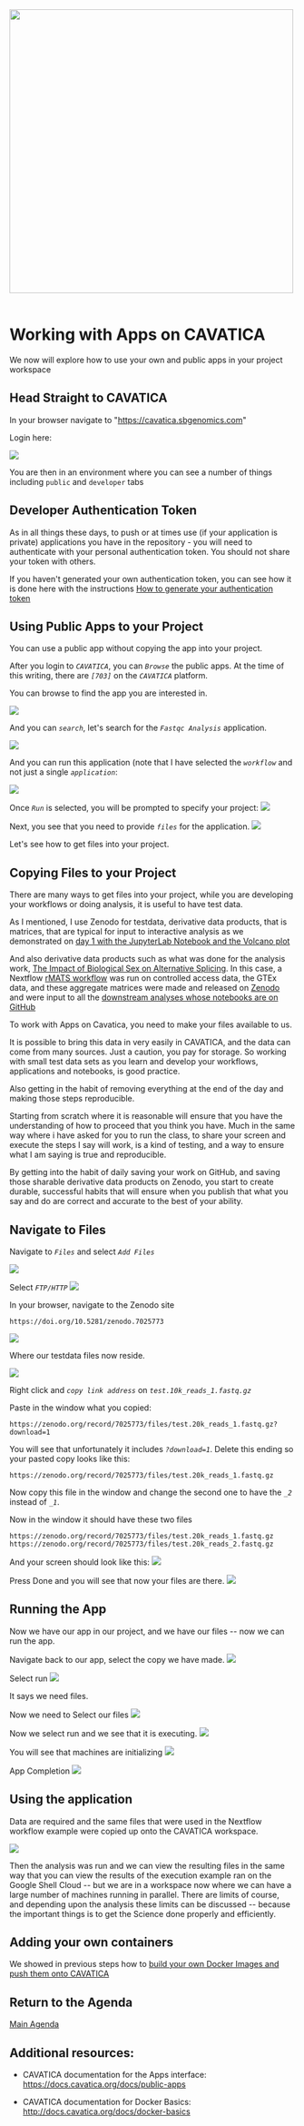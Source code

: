 
<br/><br/>
<img src="https://github.com/NIH-NICHD/Kids-First-Elements-of-Style-Workflow-Creation-Maintenance/blob/main/assets/CAVATICALogo.png"  width="500" >
<br/><br/>

# Working with Apps on CAVATICA

We now will explore how to use your own and public apps in your project workspace

## Head Straight to CAVATICA

In your browser navigate to "https://cavatica.sbgenomics.com"

Login here:

<p>
<img src="https://github.com/NIH-NICHD/Kids-First-Elements-of-Style-Workflow-Creation-Maintenance/blob/main/assets/CAVATICAERACommonsLoginGen3Authorize.gif">
</p>

You are then in an environment where you can see a number of things including `public` and `developer` tabs


## Developer Authentication Token

As in all things these days, to push or at times use (if your application is private) applications you have in the repository - you will need to authenticate with your personal authentication token.  You should not share your token with others.

If you haven't generated your own authentication token, you can see how it is done here with the instructions [How to generate your authentication token](https://github.com/NIH-NICHD/Kids-First-Elements-of-Style-Workflow-Creation-Maintenance/blob/main/classes/Building-A-Nextflow-Script/README.md#login-to-cavatica-and-generate-authentication-token)

## Using Public Apps to your Project

You can use a public app without copying the app into your project.

After you login to *`CAVATICA`*, you can *`Browse`* the public apps.  At the time of this writing, there are *`[703]`* on the *`CAVATICA`* platform.

You can browse to find the app you are interested in.

<img src="https://github.com/NIH-NICHD/Kids-First-Elements-of-Style-Workflow-Creation-Maintenance/blob/main/assets/CAVATICABrowsePublicApps.png">

And you can *`search`*, let's search for the *`Fastqc Analysis`* application.

<img src="https://github.com/NIH-NICHD/Kids-First-Elements-of-Style-Workflow-Creation-Maintenance/blob/main/assets/CAVATICASearchPublicApps.png">

And you can run this application (note that I have selected the *`workflow`* and not just a single *`application`*:

<img src="https://github.com/NIH-NICHD/Kids-First-Elements-of-Style-Workflow-Creation-Maintenance/blob/main/assets/CAVATICARunPublicApps.png">

Once *`Run`* is selected, you will be prompted to specify your project:
<img src="https://github.com/NIH-NICHD/Kids-First-Elements-of-Style-Workflow-Creation-Maintenance/blob/main/assets/CAVATICARunPublicAppSelectProject.png">

Next, you see that you need to provide *`files`* for the application.
<img src="https://github.com/NIH-NICHD/Kids-First-Elements-of-Style-Workflow-Creation-Maintenance/blob/main/assets/CAVATICARunPublicAppSelectFiles.png">

Let's see how to get files into your project.

## Copying Files to your Project

There are many ways to get files into your project, while you are developing your workflows or doing analysis, it is useful to have test data.

As I mentioned, I use Zenodo for testdata, derivative data products, that is matrices, that are typical for input to interactive analysis as we demonstrated on [day 1 with the JupyterLab Notebook and the Volcano plot](https://github.com/NIH-NICHD/Kids-First-Elements-of-Style-Workflow-Creation-Maintenance/blob/main/classes/Running-a-JupyterLab-Notebook/README.md#open-the-reading-data-and-plotting-in-ripynb)

And also derivative data products such as what was done for the analysis work, [The Impact of Biological Sex on Alternative Splicing](chrome-extension://efaidnbmnnnibpcajpcglclefindmkaj/https://www.biorxiv.org/content/10.1101/490904v2.full.pdf).  In this case, a Nextflow [rMATS workflow](https://github.com/lifebit-ai/rmats-nf/#rmats-nf) was run on controlled access data, the GTEx data, and these aggregate matrices were made and released on [Zenodo](https://zenodo.org/record/5524975#.YwjTSexKja4) and were input to all the [downstream analyses whose notebooks are on GitHub](https://github.com/TheJacksonLaboratory/sbas#the-impact-of-sex-on-alternative-splicing)

To work with Apps on Cavatica, you need to make your files available to us.

It is possible to bring this data in very easily in CAVATICA, and the data can come from many sources.   Just a caution, you pay for storage.  So working with small test data sets as you learn and develop your workflows, applications and notebooks, is good practice.

Also getting in the habit of removing everything at the end of the day and making those steps reproducible.

Starting from scratch where it is reasonable will ensure that you have the understanding of how to proceed that you think you have.  Much in the same way where i have asked for you to run the class, to share your screen and execute the steps I say will work, is a kind of testing, and a way to ensure what I am saying is true and reproducible.

By getting into the habit of daily saving your work on GitHub, and saving those sharable derivative data products on Zenodo, you start to create durable, successful habits that will ensure when you publish that what you say and do are correct and accurate to the best of your ability.

## Navigate to Files

Navigate to *`Files`* and select *`Add Files`*

<img src="https://github.com/NIH-NICHD/Kids-First-Elements-of-Style-Workflow-Creation-Maintenance/blob/main/assets/CAVATICAAddFiles">

Select *`FTP/HTTP`*
<img src="https://github.com/NIH-NICHD/Kids-First-Elements-of-Style-Workflow-Creation-Maintenance/blob/main/assets/CAVATICAAddFilesHttpFtp">

In your browser, navigate to the Zenodo site
```
https://doi.org/10.5281/zenodo.7025773
```
<img src="https://github.com/NIH-NICHD/Kids-First-Elements-of-Style-Workflow-Creation-Maintenance/blob/main/assets/ZenodoDryBenchSkillsSite.png">

Where our testdata files now reside.

<img src="https://github.com/NIH-NICHD/Kids-First-Elements-of-Style-Workflow-Creation-Maintenance/blob/main/assets/ZenodoDryBenchSkillsTestData.png">

Right click and *`copy link address`* on *`test.10k_reads_1.fastq.gz`*

Paste in the window what you copied:

```
https://zenodo.org/record/7025773/files/test.20k_reads_1.fastq.gz?download=1
```

You will see that unfortunately it includes *`?download=1`*.   Delete this ending so your pasted copy looks like this:

```
https://zenodo.org/record/7025773/files/test.20k_reads_1.fastq.gz
```

Now copy this file in the window and change the second one to have the *`_2`* instead of *`_1`*.

Now in the window it should have these two files
```
https://zenodo.org/record/7025773/files/test.20k_reads_1.fastq.gz
https://zenodo.org/record/7025773/files/test.20k_reads_2.fastq.gz
```

And your screen should look like this:
<img src="https://github.com/NIH-NICHD/Kids-First-Elements-of-Style-Workflow-Creation-Maintenance/blob/main/assets/CAVATICAAddFilesTestdataReads1_2.png">

Press Done and you will see that now your files are there.
<img src="https://github.com/NIH-NICHD/Kids-First-Elements-of-Style-Workflow-Creation-Maintenance/blob/main/assets/CAVATICAAddFilesSuccess.png">

## Running the App

Now we have our app in our project, and we have our files -- now we can run the app.

Navigate back to our app, select the copy we have made.
<img src="https://github.com/NIH-NICHD/Kids-First-Elements-of-Style-Workflow-Creation-Maintenance/blob/main/assets/CAVATICASelectApp.png">

Select run
<img src="https://github.com/NIH-NICHD/Kids-First-Elements-of-Style-Workflow-Creation-Maintenance/blob/main/assets/CAVATICAAppSelectRun.png">

It says we need files.

Now we need to Select our files
<img src="https://github.com/NIH-NICHD/Kids-First-Elements-of-Style-Workflow-Creation-Maintenance/blob/main/assets/CAVATICASelectAppSelectFiles.png">

Now we select run and we see that it is executing.
<img src="https://github.com/NIH-NICHD/Kids-First-Elements-of-Style-Workflow-Creation-Maintenance/blob/main/assets/CAVATICASelectAppRun.png">

You will see that machines are initializing
<img src="https://github.com/NIH-NICHD/Kids-First-Elements-of-Style-Workflow-Creation-Maintenance/blob/main/assets/CAVATICAAppMachineInitialization.png">

App Completion
<img src="https://github.com/NIH-NICHD/Kids-First-Elements-of-Style-Workflow-Creation-Maintenance/blob/main/assets/CAVATICAAppCompletion.png">


## Using the application

Data are required and the same files that were used in the Nextflow workflow example were copied up onto the CAVATICA workspace.

<p>
<img src="https://github.com/NIH-NICHD/Kids-First-Elements-of-Style-Workflow-Creation-Maintenance/blob/main/assets/CAVATICAFastQCAnalysisRun.gif">
</p>

Then the analysis was run and we can view the resulting files in the same way that you can view the results of the execution example ran on the Google Shell Cloud -- but we are in a workspace now where we can have a large number of machines running in parallel.   There are limits of course, and depending upon the analysis these limits can be discussed -- because the important things is to get the Science done properly and efficiently.


## Adding your own containers

We showed in previous steps how to [build your own Docker Images and push them onto CAVATICA](https://github.com/NIH-NICHD/Kids-First-Elements-of-Style-Workflow-Creation-Maintenance/blob/main/classes/Building-A-Nextflow-Script/README.md#build-your-fastqc-docker-image)


## Return to the Agenda

[Main Agenda](https://github.com/NIH-NICHD/Kids-First-Elements-of-Style-Workflow-Creation-Maintenance#readme)


<p>

## Additional resources:

- CAVATICA documentation for the Apps interface: https://docs.cavatica.org/docs/public-apps

- CAVATICA documentation for Docker Basics: http://docs.cavatica.org/docs/docker-basics
 </p>
